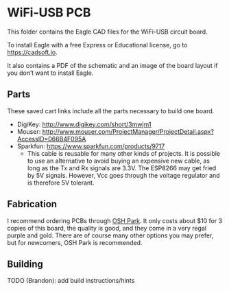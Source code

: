 # WiFi-USB PCB

This folder contains the Eagle CAD files for the WiFi-USB circuit board.

To install Eagle with a free Express or Educational license, go to
https://cadsoft.io.

It also contains a PDF of the schematic and an image of the board layout
if you don’t want to install Eagle.

## Parts

These saved cart links include all the parts necessary to build one board.

* DigiKey: http://www.digikey.com/short/3mwjm1
* Mouser: http://www.mouser.com/ProjectManager/ProjectDetail.aspx?AccessID=066B4F095A
* Sparkfun: https://www.sparkfun.com/products/9717
    - This cable is reusable for many other kinds of projects.
      It is possible to use an alternative to avoid buying an expensive new
      cable, as long as the Tx and Rx signals are 3.3V. The ESP8266 may get
      fried by 5V signals. However, Vcc goes through the voltage regulator and
      is therefore 5V tolerant.

## Fabrication

I recommend ordering PCBs through [OSH Park](https://oshpark.com).
It only costs about $10 for 3 copies of this board, the quality is good,
and they come in a very regal purple and gold.
There are of course many other options you may prefer, but for newcomers,
OSH Park is recommended.

## Building
TODO (Brandon): add build instructions/hints
